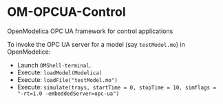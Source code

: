# OM-OPCUA-Control
OpenModelica OPC UA framework for control applications

To invoke the OPC UA server for a model (say `testModel.mo`) in OpenModelice: 
- Launch `OMShell-terminal`. 
- Execute: `loadModel(Modelica)`
- Execute: `loadFile("testModel.mo")`
- Execute: `simulate(trays, startTime = 0, stopTime = 10, simflags = "-rt=1.0 -embeddedServer=opc-ua")`
